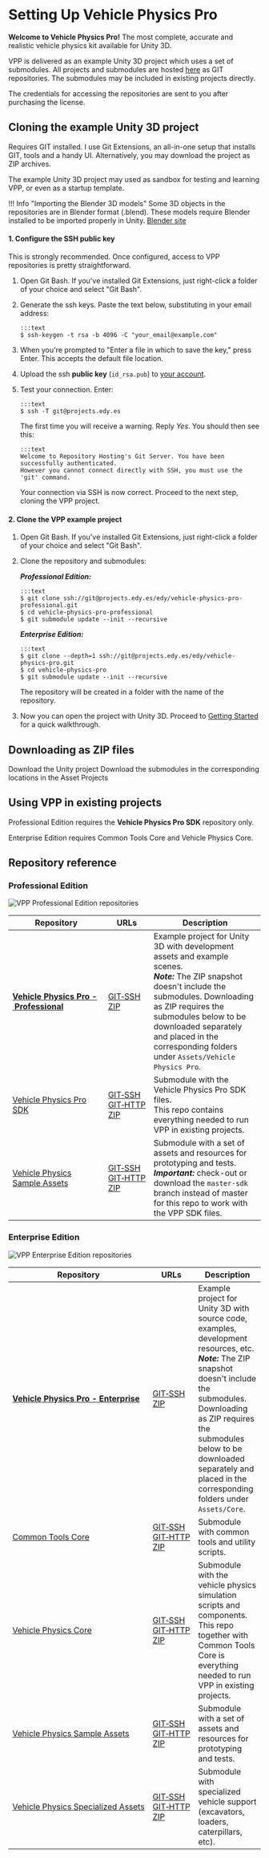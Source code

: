 
# Setting Up Vehicle Physics Pro

**Welcome to Vehicle Physics Pro!** The most complete, accurate and realistic vehicle physics kit
available for Unity 3D.

VPP is delivered as an example Unity 3D project which uses a set of submodules. All projects and
submodules are hosted [here](http://projects.edy.es) as GIT repositories. The submodules may be
included in existing projects directly.

The credentials for accessing the repositories are sent to you after purchasing the license.

## Cloning the example Unity 3D project

Requires GIT installed. I use Git Extensions, an all-in-one setup that installs GIT, tools and a
handy UI. Alternatively, you may download the project as ZIP archives.

The example Unity 3D project may used as sandbox for testing and learning VPP, or even as a startup
template.

!!! Info "Importing the Blender 3D models"
	Some 3D objects in the repositories are in Blender format (.blend). These models require Blender
	installed to be imported properly in Unity. [Blender site](http://blender.org)

#### 1. Configure the SSH public key

This is strongly recommended. Once configured, access to VPP repositories is pretty straightforward.

1.	Open Git Bash. If you've installed Git Extensions, just right-click a folder of your choice and
	select "Git Bash".

1.	Generate the ssh keys. Paste the text below, substituting in your email address:

		:::text
		$ ssh-keygen -t rsa -b 4096 -C "your_email@example.com"

2.	When you're prompted to "Enter a file in which to save the key," press Enter. This accepts the
	default file location.

3.	Upload the ssh **public key** (`id_rsa.pub`) to [your account](http://projects.edy.es/users/my_profile#public_keys).

4.	Test your connection. Enter:

		:::text
		$ ssh -T git@projects.edy.es

	The first time you will receive a warning. Reply _Yes_. You should then see this:

		:::text
		Welcome to Repository Hosting's Git Server. You have been successfully authenticated.
		However you cannot connect directly with SSH, you must use the 'git' command.

	Your connection via SSH is now correct. Proceed to the next step, cloning the VPP project.

#### 2. Clone the VPP example project

1.	Open Git Bash. If you've installed Git Extensions, just right-click a folder of your choice and
	select "Git Bash".

2.	Clone the repository and submodules:

	**_Professional Edition:_**

		:::text
		$ git clone ssh://git@projects.edy.es/edy/vehicle-physics-pro-professional.git
		$ cd vehicle-physics-pro-professional
		$ git submodule update --init --recursive

	**_Enterprise Edition:_**

		:::text
		$ git clone --depth=1 ssh://git@projects.edy.es/edy/vehicle-physics-pro.git
		$ cd vehicle-physics-pro
		$ git submodule update --init --recursive

	The repository will be created in a folder with the name of the repository.

3.	Now you can open the project with Unity 3D. Proceed to [Getting Started](getting-started.md) for
	a quick walkthrough.

## Downloading as ZIP files

Download the Unity project
Download the submodules in the corresponding locations in the Asset Projects

## Using VPP in existing projects

Professional Edition requires the **Vehicle Physics Pro SDK** repository only.

Enterprise Edition requires Common Tools Core and Vehicle Physics Core.

## Repository reference

### Professional Edition

![VPP Professional Edition repositories](/img/user-guide/vpp-repository-professional.png)

Repository      |  URLs  | Description
----------------|--------|----------------
**[Vehicle&nbsp;Physics&nbsp;Pro&nbsp;-&nbsp;Professional](http://projects.edy.es/trac/edy_vehicle-physics-pro-professional)** | [GIT&#8209;SSH](ssh://git@projects.edy.es/edy/vehicle-physics-pro-professional.git)<br>[ZIP](http://projects.edy.es/git/edy/vehicle-physics-pro-professional.git/shortlog/refs/heads/master?js=1) | Example project for Unity 3D with development assets and example scenes.<br>**_Note:_** The ZIP snapshot doesn't include the submodules. Downloading as ZIP requires the submodules below to be downloaded separately and placed in the corresponding folders under `Assets/Vehicle Physics Pro`.
[Vehicle Physics Pro SDK](http://projects.edy.es/trac/edy_vehicle-physics-pro-sdk) | [GIT&#8209;SSH](ssh://git@projects.edy.es/edy/vehicle-physics-pro-sdk.git)<br>[GIT&#8209;HTTP](http://projects.edy.es/git/edy/vehicle-physics-pro-sdk.git)<br>[ZIP](http://projects.edy.es/git/edy/vehicle-physics-pro-sdk.git/shortlog/refs/heads/master?js=1) | Submodule with the Vehicle Physics Pro SDK files.<br>This repo contains everything needed to run VPP in existing projects. |
[Vehicle Physics Sample Assets](http://projects.edy.es/trac/edy_vehicle-physics-sample-assets) | [GIT&#8209;SSH](ssh://git@projects.edy.es/edy/vehicle-physics-sample-assets.git)<br>[GIT&#8209;HTTP](http://projects.edy.es/git/edy/vehicle-physics-sample-assets.git)<br>[ZIP](http://projects.edy.es/git/edy/vehicle-physics-sample-assets.git/shortlog/refs/heads/master-sdk?js=1) | Submodule with a set of assets and resources for prototyping and tests.<br>**_Important:_** check-out or download the `master-sdk` branch instead of master for this repo to work with the VPP SDK files. |

### Enterprise Edition

![VPP Enterprise Edition repositories](/img/user-guide/vpp-repository-enterprise.png)

Repository      |  URLs  | Description
----------------|--------|----------------
**[Vehicle&nbsp;Physics&nbsp;Pro&nbsp;-&nbsp;Enterprise]()** | [GIT&#8209;SSH]()<br>[ZIP]() | Example project for Unity 3D with source code, examples, development resources, etc.<br>**_Note:_** The ZIP snapshot doesn't include the submodules. Downloading as ZIP requires the submodules below to be downloaded separately and placed in the corresponding folders under `Assets/Core`.
[Common Tools Core]() | [GIT&#8209;SSH]()<br>[GIT&#8209;HTTP]()<br>[ZIP]() | Submodule with common tools and utility scripts.
[Vehicle Physics Core]() | [GIT&#8209;SSH]()<br>[GIT&#8209;HTTP]()<br>[ZIP]() | Submodule with the vehicle physics simulation scripts and components.<br>This repo together with Common Tools Core is everything needed to run VPP in existing projects.
[Vehicle Physics Sample Assets]() | [GIT&#8209;SSH]()<br>[GIT&#8209;HTTP]()<br>[ZIP]() | Submodule with a set of assets and resources for prototyping and tests.
[Vehicle&nbsp;Physics&nbsp;Specialized&nbsp;Assets]() | [GIT&#8209;SSH]()<br>[GIT&#8209;HTTP]()<br>[ZIP]() | Submodule with specialized vehicle support (excavators, loaders, caterpillars, etc).



